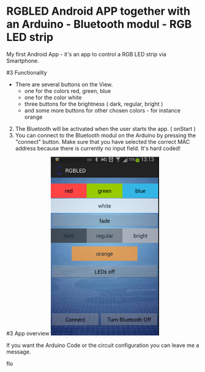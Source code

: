 RGBLED Android APP together with an Arduino - Bluetooth modul - RGB LED strip
======

My first Android App - it's an app to control a RGB LED strip via Smartphone. 


#3 Functionality
* There are several buttons on the View. 
    - one for the colors red, green, blue
    - one for the color white
    - three buttons for the brightness ( dark, regular, bright ) 
    - and some more buttons for other chosen colors - for instance orange
2. The Bluetooth will be activated when the user starts the app. ( onStart )
3. You can connect to the Bluetooth modul on the Arduino by pressing the "connect" button. Make sure that you have selected the correct MAC address because there is currently no input field. It's hard coded!

#3 App overview
![My image](https://github.com/fLooojava/RGBLED/blob/master/src/images/Screenshot%20from%202014-07-07%2013:15:38.png)


If you want the Arduino Code or the  circuit configuration you can leave me a message.

flo


